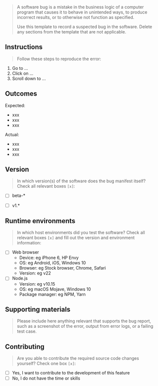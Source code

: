 > A software bug is a mistake in the business logic of a computer program that causes it to behave in unintended ways, to produce incorrect results, or to otherwise not function as specified.
>
> Use this template to record a suspected bug in the software. Delete any sections from the template that are not applicable.


## Instructions

> Follow these steps to reproduce the error:

1. Go to ...
2. Click on ...
3. Scroll down to ...


## Outcomes

Expected:

- xxx
- xxx
- xxx

Actual:

- xxx
- xxx
- xxx


## Version

> In which version(s) of the software does the bug manifest itself? Check all relevant boxes `[x]`:

- [ ] beta-*
- [ ] v1.*


## Runtime environments

> In which host environments did you test the software? Check all relevant boxes `[x]` and fill out the version and environment information:

- [ ] Web browser
    - Device: eg iPhone 6, HP Envy
    - OS: eg Android, iOS, Windows 10
    - Browser: eg Stock browser, Chrome, Safari
    - Version: eg v22
- [ ] Node.js
    - Version: eg v10.15
    - OS: eg macOS Mojave, Windows 10
    - Package manager: eg NPM, Yarn


## Supporting materials

> Please include here anything relevant that supports the bug report, such as a screenshot of the error, output from error logs, or a failing test case.


## Contributing

> Are you able to contribute the required source code changes yourself? Check one box `[x]`:

- [ ] Yes, I want to contribute to the development of this feature
- [ ] No, I do not have the time or skills
